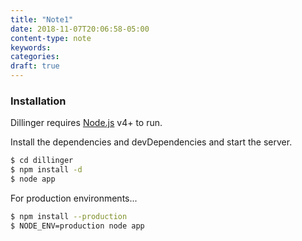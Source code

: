 ```yaml
---
title: "Note1"
date: 2018-11-07T20:06:58-05:00
content-type: note
keywords:
categories:
draft: true
---
```

[comment]: # (A note is any quick thought, quote, one-liners or a simple tweet. )
### Installation

Dillinger requires [Node.js](https://nodejs.org/) v4+ to run.

Install the dependencies and devDependencies and start the server.

```sh
$ cd dillinger
$ npm install -d
$ node app
```

For production environments...

```sh
$ npm install --production
$ NODE_ENV=production node app
```

